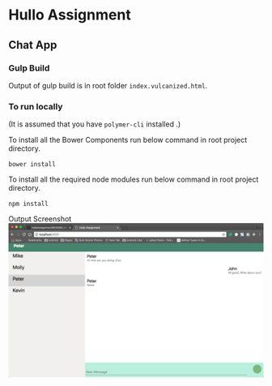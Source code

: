 # Hullo Assignment

## Chat App

### Gulp Build
Output of gulp build is in root folder `index.vulcanized.html`.

### To run locally 
(It is assumed that you have `polymer-cli` installed .)


To install all the Bower Components run below command in root project directory.

    bower install


To install all the required node modules run below command in root project directory.

    npm install
    

Output Screenshot
![alt text](https://github.com/ZaidRehman/HulloAssignment/blob/master/screenshot.png)
